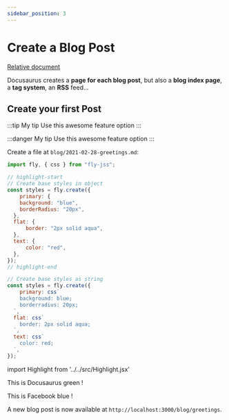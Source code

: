 ```yaml
---
sidebar_position: 3
---
```


# Create a Blog Post

[Relative document](./create-a-page.md) 


Docusaurus creates a **page for each blog post**, but also a **blog index page**, a **tag system**, an **RSS** feed...

## Create your first Post

:::tip My tip
Use this awesome feature option
:::

:::danger My tip
Use this awesome feature option
:::



Create a file at `blog/2021-02-28-greetings.md`:

```js title="Code example"
import fly, { css } from "fly-jss";

// highlight-start
// Create base styles in object
const styles = fly.create({
    primary: {
    background: "blue",
    borderRadius: "20px",
  },
  flat: {
      border: "2px solid aqua",
  },
  text: {
      color: "red",
  },
});
// highlight-end

// Create base styles as string
const styles = fly.create({
    primary: css`
    background: blue;
    borderradius: 20px;
  `,
  flat: css`
    border: 2px solid aqua;
  `,
  text: css`
    color: red;
  `,
});
```

import Highlight from '../../src/Highlight.jsx'

This is <Highlight color="#25c2a0">Docusaurus green</Highlight> !

This is <Highlight color="#1877F2">Facebook blue</Highlight> !


A new blog post is now available at `http://localhost:3000/blog/greetings`.
